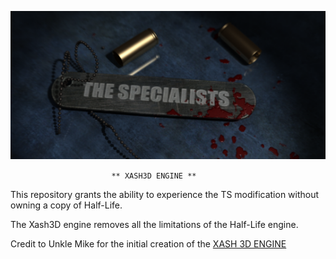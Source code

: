 

![logo](https://github.com/The-Specialists-Archive/map-resources/blob/main/logo.png)

‎ ‎ ‎ ‎ ‎ ‎ ‎ ‎ ‎ ‎ ‎ ‎ ‎ ‎ ‎ ‎ ‎ ‎ ‎ ‎ ‎ ‎ ‎ ‎ ‎ ‎ ‎ ‎ ‎ ‎ ‎ ‎ ‎ ‎ ‎ ‎ ‎ ‎ ‎ ‎‎ ‎ `** XASH3D ENGINE **`



This repository grants the ability to experience the TS modification without owning a copy of Half-Life.

The Xash3D engine removes all the limitations of the Half-Life engine.

Credit to Unkle Mike for the initial creation of the [XASH 3D ENGINE](https://www.moddb.com/engines/xash3d-engine)
